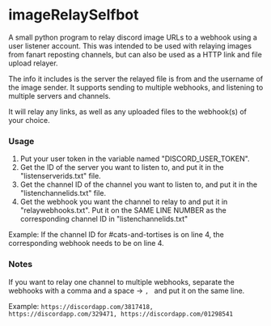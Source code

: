 # imageRelaySelfbot
A small python program to relay discord image URLs to a webhook using a user listener account. This was intended to be used with relaying images from fanart reposting channels, but can also be used as a HTTP link and file upload relayer.

The info it includes is the server the relayed file is from and the username of the image sender. It supports sending to multiple webhooks, and listening to multiple servers and channels.

It will relay any links, as well as any uploaded files to the webhook(s) of your choice.

### Usage
1. Put your user token in the variable named "DISCORD_USER_TOKEN".
2. Get the ID of the server you want to listen to, and put it in the "listenserverids.txt" file.
3. Get the channel ID of the channel you want to listen to, and put it in the "listenchannelids.txt" file.
4. Get the webhook you want the channel to relay to and put it in "relaywebhooks.txt". Put it on the SAME LINE NUMBER as the corresponding channel ID in "listenchannelids.txt"

  Example: If the channel ID for #cats-and-tortises is on line 4, the corresponding webhook needs to be on line 4.

### Notes
If you want to relay one channel to multiple webhooks, separate the webhooks with a comma and a space -> `, ` and put it on the same line.

Example: `https://discordapp.com/3817418, https://discordapp.com/329471, https://discordapp.com/01298541`
